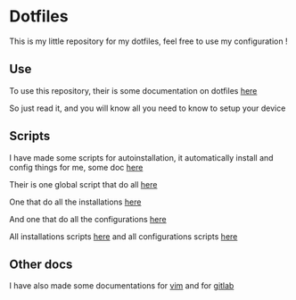 # Dotfiles

This is my little repository for my dotfiles, feel free to use my configuration !

## Use

To use this repository, their is some documentation on dotfiles [here](doc/dotfiles/softwares_installations.md)

So just read it, and you will know all you need to know to setup your device

## Scripts

I have made some scripts for autoinstallation, it automatically install and config things for me, some doc [here](doc/dotfiles/scripts.md)

Their is one global script that do all [here](script/run_all.sh)

One that do all the installations [here](script/install/install_all.sh)

And one that do all the configurations [here](script/config/config_all.sh)

All installations scripts [here](script/install/) and all configurations scripts [here](script/config/)

## Other docs

I have also made some documentations for [vim](doc/vim/vim.md) and for [gitlab](doc/gitlab.md)
